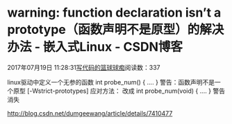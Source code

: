 
# warning: function declaration isn’t a prototype（函数声明不是原型）的解决办法 - 嵌入式Linux - CSDN博客

2017年07月19日 11:28:31[写代码的篮球球痴](https://me.csdn.net/weiqifa0)阅读数：337


linux驱动中定义一个无参的函数
int probe_num()
{
....
}
警告：函数声明不是一个原型 [-Wstrict-prototypes]
应对方法：
改成
int probe_num(void)
{
....
}
警告消失

http://blog.csdn.net/dumgeewang/article/details/7410477


